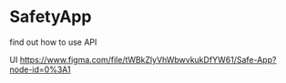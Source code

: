 # SafetyApp
find out how to use API

UI
https://www.figma.com/file/tWBkZlyVhWbwvkukDfYW61/Safe-App?node-id=0%3A1
